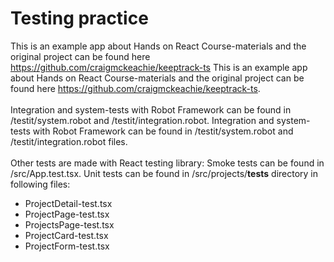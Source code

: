 # Testing practice

This is an example app about Hands on React Course-materials and the original project can be found here https://github.com/craigmckeachie/keeptrack-ts 
This is an example app about Hands on React Course-materials and the original project can be found here https://github.com/craigmckeachie/keeptrack-ts.
\
\
Integration and system-tests with Robot Framework can be found in /testit/system.robot and /testit/integration.robot.
Integration and system-tests with Robot Framework can be found in /testit/system.robot and /testit/integration.robot files.
\
\
Other tests are made with React testing library:
Smoke tests can be found in /src/App.test.tsx.
Unit tests can be found in /src/projects/__tests__ directory in following files:
- ProjectDetail-test.tsx
- ProjectPage-test.tsx
- ProjectsPage-test.tsx
- ProjectCard-test.tsx
- ProjectForm-test.tsx
